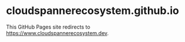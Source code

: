 # cloudspannerecosystem.github.io
This GitHub Pages site redirects to https://www.cloudspannerecosystem.dev.

